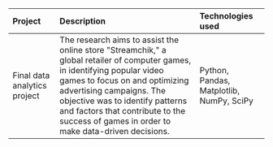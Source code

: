 | Project | Description | Technologies used | 
| :---------------------- | :---------------------- | :---------------------- |
| Final data analytics project | The research aims to assist the online store "Streamchik," a global retailer of computer games, in identifying popular video games to focus on and optimizing advertising campaigns. The objective was to identify patterns and factors that contribute to the success of games in order to make data-driven decisions.| Python, Pandas, Matplotlib, NumPy, SciPy |
